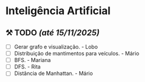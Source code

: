 # Inteligência Artificial

## ⚒️ TODO _(até 15/11/2025)_

- [ ] Gerar grafo e visualização. - Lobo
- [ ] Distribuição de mantimentos para veículos. - Mário
- [ ] BFS. - Mariana
- [ ] DFS. - Rita
- [ ] Distância de Manhattan. - Mário
